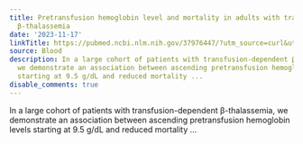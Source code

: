```yaml
---
title: Pretransfusion hemoglobin level and mortality in adults with transfusion-dependent
  β-thalassemia
date: '2023-11-17'
linkTitle: https://pubmed.ncbi.nlm.nih.gov/37976447/?utm_source=curl&utm_medium=rss&utm_campaign=journals&utm_content=7603509&fc=None&ff=20231118170613&v=2.17.9.post6+86293ac
source: Blood
description: In a large cohort of patients with transfusion-dependent β-thalassemia,
  we demonstrate an association between ascending pretransfusion hemoglobin levels
  starting at 9.5 g/dL and reduced mortality ...
disable_comments: true
---
```

In a large cohort of patients with transfusion-dependent β-thalassemia, we demonstrate an association between ascending pretransfusion hemoglobin levels starting at 9.5 g/dL and reduced mortality ...